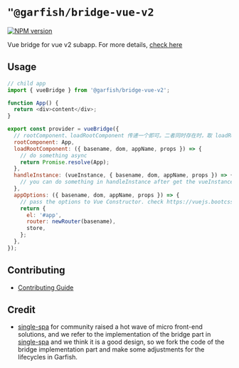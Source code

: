 # `"@garfish/bridge-vue-v2`

[![NPM version](https://img.shields.io/npm/v/@garfish/bridge-vue-v2.svg?style=flat-square)](https://www.npmjs.com/package/@garfish/bridge-vue-v2)

Vue bridge for vue v2 subapp. For more details, [check here](https://www.garfishjs.org/guide/bridge)
## Usage

```js
// child app
import { vueBridge } from '@garfish/bridge-vue-v2';

function App() {
  return <div>content</div>;
}

export const provider = vueBridge({
  // rootComponent、loadRootComponent 传递一个即可。二者同时存在时，取 loadRootComponent 的返回值值作为 root component.
  rootComponent: App,
  loadRootComponent: ({ basename, dom, appName, props }) => {
    // do something async
    return Promise.resolve(App);
  },
  handleInstance: (vueInstance, { basename, dom, appName, props }) => {
    // you can do something in handleInstance after get the vueInstance
  },
  appOptions: ({ basename, dom, appName, props }) => {
    // pass the options to Vue Constructor. check https://vuejs.bootcss.com/api/#%E9%80%89%E9%A1%B9-%E6%95%B0%E6%8D%AE
    return {
      el: '#app',
      router: newRouter(basename),
      store,
    };
  },
});

```

## Contributing

- [Contributing Guide](https://github.com/modern-js-dev/garfish/blob/main/CONTRIBUTING.md)

## Credit

- [single-spa](https://github.com/single-spa/single-spa) for community raised a hot wave of micro front-end solutions, and we refer to the implementation of the bridge part in [single-spa](https://github.com/single-spa/single-spa) and we think it is a good design, so we fork the code of the bridge implementation part and make some adjustments for the lifecycles in Garfish.
